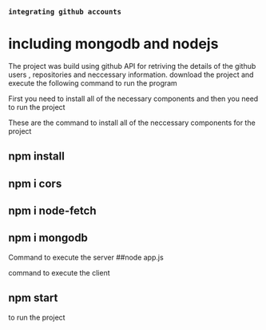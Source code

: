 ### `integrating github accounts`

# including mongodb and nodejs
The project was build using github API for retriving the details of the github users , repositories and neccessary information.
download the project and execute the following command to run the program
 
 First you need to install all of the necessary components and then you need to run the project
 
 These are the command to install all of the neccessary components for the project
 ## npm install
 ## npm i cors
 ## npm i node-fetch
 ## npm i mongodb

Command to execute the server
##node app.js

command to execute the client
 ## npm start
 
to run the project

